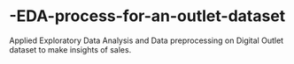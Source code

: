 # -EDA-process-for-an-outlet-dataset
Applied Exploratory Data Analysis and Data preprocessing on Digital Outlet dataset to make insights of sales.
